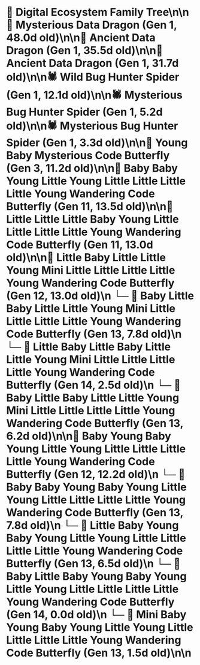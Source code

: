 # 🌳 Digital Ecosystem Family Tree\n\n🐉 Mysterious Data Dragon (Gen 1, 48.0d old)\n\n🐉 Ancient Data Dragon (Gen 1, 35.5d old)\n\n🐉 Ancient Data Dragon (Gen 1, 31.7d old)\n\n🕷️ Wild Bug Hunter Spider (Gen 1, 12.1d old)\n\n🕷️ Mysterious Bug Hunter Spider (Gen 1, 5.2d old)\n\n🕷️ Mysterious Bug Hunter Spider (Gen 1, 3.3d old)\n\n🦋 Young Baby Mysterious Code Butterfly (Gen 3, 11.2d old)\n\n🦋 Baby Baby Young Little Young Little Little Little Little Young Wandering Code Butterfly (Gen 11, 13.5d old)\n\n🦋 Little Little Little Baby Young Little Little Little Little Young Wandering Code Butterfly (Gen 11, 13.0d old)\n\n🦋 Little Baby Little Little Young Mini Little Little Little Little Young Wandering Code Butterfly (Gen 12, 13.0d old)\n  └─ 🦋 Baby Little Baby Little Little Young Mini Little Little Little Little Young Wandering Code Butterfly (Gen 13, 7.8d old)\n    └─ 🦋 Little Baby Little Baby Little Little Young Mini Little Little Little Little Young Wandering Code Butterfly (Gen 14, 2.5d old)\n  └─ 🦋 Baby Little Baby Little Little Young Mini Little Little Little Little Young Wandering Code Butterfly (Gen 13, 6.2d old)\n\n🦋 Baby Young Baby Young Little Young Little Little Little Little Young Wandering Code Butterfly (Gen 12, 12.2d old)\n  └─ 🦋 Baby Baby Young Baby Young Little Young Little Little Little Little Young Wandering Code Butterfly (Gen 13, 7.8d old)\n  └─ 🦋 Little Baby Young Baby Young Little Young Little Little Little Little Young Wandering Code Butterfly (Gen 13, 6.5d old)\n    └─ 🦋 Baby Little Baby Young Baby Young Little Young Little Little Little Little Young Wandering Code Butterfly (Gen 14, 0.0d old)\n  └─ 🦋 Mini Baby Young Baby Young Little Young Little Little Little Little Young Wandering Code Butterfly (Gen 13, 1.5d old)\n\n